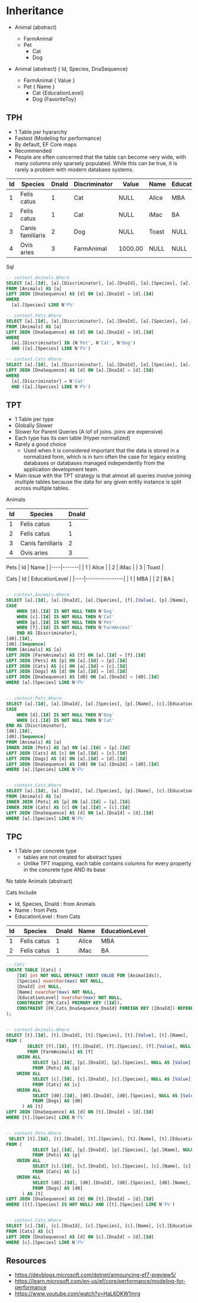 # Inheritance


- Animal (abstract)
  - FarmAnimal
  - Pet
    - Cat
    - Dog

- Animal (abstract) { Id, Species, DnaSequence}
  - FarmAnimal    { Value }
  - Pet           { Name }
    - Cat         {EducationLevel}
    - Dog         {FavoriteToy}



## TPH

- 1 Table per hyararchy
- Fastest (Modeling for performance)
- By default, EF Core maps
- Recommended
- People are often concerned that the table can become very wide, with many columns only sparsely populated. While this can be true, it is rarely a problem with modern database systems.


| Id | Species          | DnaId | Discriminator | Value   | Name  | EducationLevel | FavoriteToy  |
|----|------------------|-------|---------------|---------|-------|----------------|--------------|
| 1  | Felis catus      | 1     | Cat           | NULL    | Alice | MBA            | NULL         |
| 2  | Felis catus      | 1     | Cat           | NULL    | iMac  | BA             | NULL         |
| 3  | Canis familiaris | 2     | Dog           | NULL    | Toast | NULL           | Mr. Squirrel |
| 4  | Ovis aries       | 3     | FarmAnimal    | 1000.00 | NULL  | NULL           | NULL         |

Sql

``` sql
-- context.Animals.Where
SELECT [a].[Id], [a].[Discriminator], [a].[DnaId], [a].[Species], [a].[Value], [a].[Name], [a].[EducationLevel], [a].[FavoriteToy], [d].[Id], [d].[Sequence]
FROM [Animals] AS [a]
LEFT JOIN [DnaSequence] AS [d] ON [a].[DnaId] = [d].[Id]
WHERE
  [a].[Species] LIKE N'F%'

-- context.Pets.Where
SELECT [a].[Id], [a].[Discriminator], [a].[DnaId], [a].[Species], [a].[Name], [a].[EducationLevel], [a].[FavoriteToy], [d].[Id], [d].[Sequence]
FROM [Animals] AS [a]
LEFT JOIN [DnaSequence] AS [d] ON [a].[DnaId] = [d].[Id]
WHERE
  [a].[Discriminator] IN (N'Pet', N'Cat', N'Dog')
  AND ([a].[Species] LIKE N'F%')

-- context.Cats.Where
SELECT [a].[Id], [a].[Discriminator], [a].[DnaId], [a].[Species], [a].[Name], [a].[EducationLevel], [d].[Id], [d].[Sequence]
LEFT JOIN [DnaSequence] AS [d] ON [a].[DnaId] = [d].[Id]
WHERE
  [a].[Discriminator] = N'Cat'
  AND ([a].[Species] LIKE N'F%')
```


## TPT

- 1 Table per type
- Globally Slower
- Slower for Parent Queries (A lof of joins. joins are expensive)
- Each type has its own table (Hyper normalized)
- Rarely a good choice
  - Used when it is considered important that the data is stored in a normalized form, which is in turn often the case for legacy existing databases or databases managed independently from the application development team.
 - Main issue with the TPT strategy is that almost all queries involve joining multiple tables because the data for any given entity instance is split across multiple tables.

Animals

| Id | Species          | DnaId |
|----|------------------|-------|
| 1  | Felis catus      | 1     |
| 2  | Felis catus      | 1     |
| 3  | Canis familiaris | 2     |
| 4  | Ovis aries       | 3     |


Pets
| Id | Name  |
|----|-------|
| 1  | Alice |
| 2  | iMac  |
| 3  | Toast |


Cats
| Id | EducationLevel |
|----|----------------|
| 1  | MBA            |
| 2  | BA             |



``` Sql

-- context.Animals.Where
SELECT [a].[Id], [a].[DnaId], [a].[Species], [f].[Value], [p].[Name], [c].[EducationLevel], [d].[FavoriteToy],
CASE
    WHEN [d].[Id] IS NOT NULL THEN N'Dog'
    WHEN [c].[Id] IS NOT NULL THEN N'Cat'
    WHEN [p].[Id] IS NOT NULL THEN N'Pet'
    WHEN [f].[Id] IS NOT NULL THEN N'FarmAnimal'
    END AS [Discriminator],
[d0].[Id],
[d0].[Sequence]
FROM [Animals] AS [a]
LEFT JOIN [FarmAnimals] AS [f] ON [a].[Id] = [f].[Id]
LEFT JOIN [Pets] AS [p] ON [a].[Id] = [p].[Id]
LEFT JOIN [Cats] AS [c] ON [a].[Id] = [c].[Id]
LEFT JOIN [Dogs] AS [d] ON [a].[Id] = [d].[Id]
LEFT JOIN [DnaSequence] AS [d0] ON [a].[DnaId] = [d0].[Id]
WHERE [a].[Species] LIKE N'F%'


-- context.Pets.Where
SELECT [a].[Id], [a].[DnaId], [a].[Species], [p].[Name], [c].[EducationLevel], [d].[FavoriteToy],
CASE
    WHEN [d].[Id] IS NOT NULL THEN N'Dog'
    WHEN [c].[Id] IS NOT NULL THEN N'Cat'
END AS [Discriminator],
[d0].[Id],
[d0].[Sequence]
FROM [Animals] AS [a]
INNER JOIN [Pets] AS [p] ON [a].[Id] = [p].[Id]
LEFT JOIN [Cats] AS [c] ON [a].[Id] = [c].[Id]
LEFT JOIN [Dogs] AS [d] ON [a].[Id] = [d].[Id]
LEFT JOIN [DnaSequence] AS [d0] ON [a].[DnaId] = [d0].[Id]
WHERE [a].[Species] LIKE N'F%'


-- context.Cats.Where
SELECT [a].[Id], [a].[DnaId], [a].[Species], [p].[Name], [c].[EducationLevel], [d].[Id], [d].[Sequence]
FROM [Animals] AS [a]
INNER JOIN [Pets] AS [p] ON [a].[Id] = [p].[Id]
INNER JOIN [Cats] AS [c] ON [a].[Id] = [c].[Id]
LEFT JOIN [DnaSequence] AS [d] ON [a].[DnaId] = [d].[Id]
WHERE [a].[Species] LIKE N'F%'
```


## TPC

- 1 Table per concrete type
  - tables are not created for abstract types
  - Unlike TPT mapping, each table contains columns for every property in the concrete type AND its base


No table Animals (abstract)


Cats
Include
 - Id, Species, DnaId : from Animals
 - Name : from Pets
 - EducationLevel : from Cats

| Id | Species     | DnaId | Name  | EducationLevel |
|----|-------------|-------|-------|----------------|
| 1  | Felis catus | 1     | Alice | MBA            |
| 2  | Felis catus | 1     | iMac  | BA             |



``` sql
-- Cats
CREATE TABLE [Cats] (
    [Id] int NOT NULL DEFAULT (NEXT VALUE FOR [AnimalIds]),
    [Species] nvarchar(max) NOT NULL,
    [DnaId] int NULL,
    [Name] nvarchar(max) NOT NULL,
    [EducationLevel] nvarchar(max) NOT NULL,
    CONSTRAINT [PK_Cats] PRIMARY KEY ([Id]),
    CONSTRAINT [FK_Cats_DnaSequence_DnaId] FOREIGN KEY ([DnaId]) REFERENCES [DnaSequence] ([Id])
);


-- context.Animals.Where
SELECT [t].[Id], [t].[DnaId], [t].[Species], [t].[Value], [t].[Name], [t].[EducationLevel], [t].[FavoriteToy], [t].[Discriminator], [d].[Id], [d].[Sequence]
FROM (
        SELECT [f].[Id], [f].[DnaId], [f].[Species], [f].[Value], NULL AS [Name], NULL AS [EducationLevel], NULL AS [FavoriteToy], N'FarmAnimal' AS [Discriminator]
        FROM [FarmAnimals] AS [f]
    UNION ALL
          SELECT [p].[Id], [p].[DnaId], [p].[Species], NULL AS [Value], [p].[Name], NULL AS [EducationLevel], NULL AS [FavoriteToy], N'Pet' AS [Discriminator]
          FROM [Pets] AS [p]
    UNION ALL
          SELECT [c].[Id], [c].[DnaId], [c].[Species], NULL AS [Value], [c].[Name], [c].[EducationLevel], NULL AS [FavoriteToy], N'Cat' AS [Discriminator]
          FROM [Cats] AS [c]
    UNION ALL
          SELECT [d0].[Id], [d0].[DnaId], [d0].[Species], NULL AS [Value], [d0].[Name], NULL AS [EducationLevel], [d0].[FavoriteToy], N'Dog' AS [Discriminator]
          FROM [Dogs] AS [d0]
      ) AS [t]
LEFT JOIN [DnaSequence] AS [d] ON [t].[DnaId] = [d].[Id]
WHERE [t].[Species] LIKE N'F%'


-- context.Pets.Where
 SELECT [t].[Id], [t].[DnaId], [t].[Species], [t].[Name], [t].[EducationLevel], [t].[FavoriteToy], [t].[Discriminator], [d].[Id], [d].[Sequence]
FROM (
          SELECT [p].[Id], [p].[DnaId], [p].[Species], [p].[Name], NULL AS [EducationLevel], NULL AS [FavoriteToy], N'Pet' AS [Discriminator]
          FROM [Pets] AS [p]
    UNION ALL
          SELECT [c].[Id], [c].[DnaId], [c].[Species], [c].[Name], [c].[EducationLevel], NULL AS [FavoriteToy], N'Cat' AS [Discriminator]
          FROM [Cats] AS [c]
    UNION ALL
          SELECT [d0].[Id], [d0].[DnaId], [d0].[Species], [d0].[Name], NULL AS [EducationLevel], [d0].[FavoriteToy], N'Dog' AS [Discriminator]
          FROM [Dogs] AS [d0]
      ) AS [t]
LEFT JOIN [DnaSequence] AS [d] ON [t].[DnaId] = [d].[Id]
WHERE ([t].[Species] IS NOT NULL) AND ([t].[Species] LIKE N'F%')


-- context.Cats.Where
SELECT [c].[Id], [c].[DnaId], [c].[Species], [c].[Name], [c].[EducationLevel], [d].[Id], [d].[Sequence]
FROM [Cats] AS [c]
LEFT JOIN [DnaSequence] AS [d] ON [c].[DnaId] = [d].[Id]
WHERE [c].[Species] LIKE N'F%'
```

## Resources

- https://devblogs.microsoft.com/dotnet/announcing-ef7-preview5/
- https://learn.microsoft.com/en-us/ef/core/performance/modeling-for-performance
- https://www.youtube.com/watch?v=HaL6DKW1mrg
